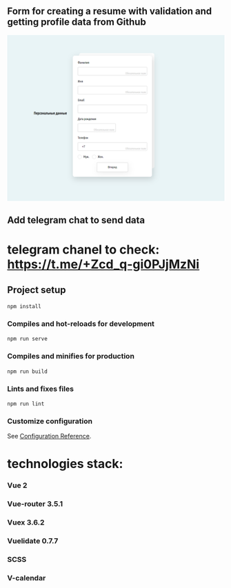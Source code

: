 ## Form for creating a resume with validation and getting profile data from Github
![alt text](/src/assets/img/screen.png)


## Add telegram chat to send data
# telegram chanel to check: https://t.me/+Zcd_q-gi0PJjMzNi

## Project setup
```
npm install
```

### Compiles and hot-reloads for development
```
npm run serve
```

### Compiles and minifies for production
```
npm run build
```

### Lints and fixes files
```
npm run lint
```

### Customize configuration
See [Configuration Reference](https://cli.vuejs.org/config/).

# technologies stack:
### Vue 2
### Vue-router 3.5.1
### Vuex 3.6.2
### Vuelidate 0.7.7
### SCSS
### V-calendar



